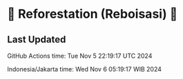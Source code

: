 
# 🌳 Reforestation (Reboisasi) 🌲

## Last Updated

GitHub Actions time: Tue Nov  5 22:19:17 UTC 2024

Indonesia/Jakarta time: Wed Nov  6 05:19:17 WIB 2024
